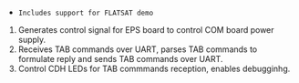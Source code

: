 - `Includes support for FLATSAT demo`
1. Generates control signal for EPS board to control COM board power supply.
2. Receives TAB commands over UART, parses TAB commands to formulate reply and sends TAB commands over UART.
3. Control CDH LEDs for TAB commmands reception, enables debugginhg.
